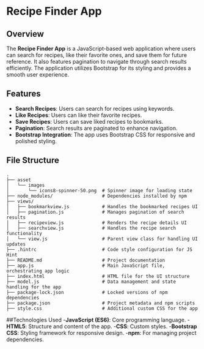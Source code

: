 # Recipe Finder App

## Overview
The **Recipe Finder App** is a JavaScript-based web application where users can search for recipes, like their favorite ones, and save them for future reference. It also features pagination to navigate through search results efficiently. The application utilizes Bootstrap for its styling and provides a smooth user experience.

## Features
- **Search Recipes**: Users can search for recipes using keywords.
- **Like Recipes**: Users can like their favorite recipes.
- **Save Recipes**: Users can save liked recipes to bookmarks.
- **Pagination**: Search results are paginated to enhance navigation.
- **Bootstrap Integration**: The app uses Bootstrap CSS for responsive and polished styling.

## File Structure

```plaintext
.
├── asset
│   └── images
│       └── icons8-spinner-50.png  # Spinner image for loading state
├── node_modules/                  # Dependencies installed by npm
├── views/
│   ├── bookmarkview.js            # Handles the bookmarked recipes UI
│   ├── pagination.js              # Manages pagination of search results
│   ├── recipeview.js              # Renders the recipe details UI
│   ├── searchview.js              # Handles the recipe search functionality
│   └── view.js                    # Parent view class for handling UI updates
├── .hintrc                        # Code style configuration for JS Hint
├── README.md                      # Project documentation
├── app.js                         # Main JavaScript file, orchestrating app logic
├── index.html                     # HTML file for the UI structure
├── model.js                       # Data management and state handling for the app
├── package-lock.json              # Locked versions of npm dependencies
├── package.json                   # Project metadata and npm scripts
├── style.css                      # Additional custom CSS for the app
```

##Technologies Used
-**JavaScript (ES6)**: Core programming language.
-**HTML5**: Structure and content of the app.
-**CSS**: Custom styles.
-**Bootstrap CSS**: Styling framework for responsive design.
-**npm**: For managing project dependencies.
